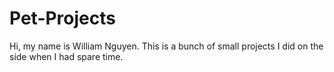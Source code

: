 # Pet-Projects
Hi, my name is William Nguyen. This is a bunch of small projects I did on the side when I had spare time. 
